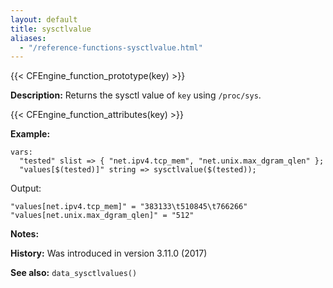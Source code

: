 ```yaml
---
layout: default
title: sysctlvalue
aliases:
  - "/reference-functions-sysctlvalue.html"
---
```


{{< CFEngine_function_prototype(key) >}}

**Description:** Returns the sysctl value of `key` using `/proc/sys`.

{{< CFEngine_function_attributes(key) >}}

**Example:**

```cf3 {skip TODO}
vars:
  "tested" slist => { "net.ipv4.tcp_mem", "net.unix.max_dgram_qlen" };
  "values[$(tested)]" string => sysctlvalue($(tested));
```

Output:

```
"values[net.ipv4.tcp_mem]" = "383133\t510845\t766266"
"values[net.unix.max_dgram_qlen]" = "512"
```

**Notes:**

**History:** Was introduced in version 3.11.0 (2017)

**See also:** `data_sysctlvalues()`
